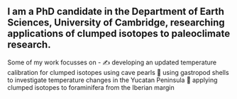 
## I am a PhD candidate in the Department of Earth Sciences, University of Cambridge, researching applications of clumped isotopes to paleoclimate research. 
Some of my work focusses on - 
 :writing_hand: developing an updated temperature calibration for clumped isotopes using cave pearls
 :snail: using gastropod shells to investigate temperature changes in the Yucatan Peninsula
 :ocean: applying clumped isotopes to foraminifera from the Iberian margin
<!--
**kit-baker/kit-baker** is a ✨ _special_ ✨ repository because its `README.md` (this file) appears on your GitHub profile.

Here are some ideas to get you started:

- 🔭 I’m currently working on ...
- 🌱 I’m currently learning ...
- 👯 I’m looking to collaborate on ...
- 🤔 I’m looking for help with ...
- 💬 Ask me about ...
- 📫 How to reach me: ...
- 😄 Pronouns: ...
- ⚡ Fun fact: ...
-->
